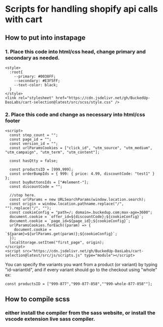 # Scripts for handling shopify api calls with cart

## How to put into instapage

### 1. Place this code into html/css head, change primary and secondary as needed.

```
<style>
  :root{
    --primary: #0038FF;
    --secondary: #E3F5FF;
    --text-color: black;
  }
</style>
<link rel="stylesheet" href="https://cdn.jsdelivr.net/gh/BuckedUp-DasLabs/cart-selection@latest/src/scss/style.css" />
```

### 2. Place this code and change as necessary into html/css footer

```
<script>
  const step_count = "";
  const page_id = "";
  const version_id = "";
  const urlParamsCookies = ["click_id", "utm_source", "utm_medium", "utm_campaign", "utm_term", "utm_content"];

  const hasQtty = false;

  const productsID = [999,999];
  const orderBumpIds = { 999: { price: 4.99, discountCode: "test1" } };
  const buyButtonsIds = ["#element-"];
  const discountCode = "";

  //stop here.
  const urlParams = new URLSearchParams(window.location.search);
  const origin = window.location.pathname.replace("/", "").replace("/", "");
  const cookieConfig = "path=/; domain=.buckedup.com;max-age=3600";
  document.cookie = `offer_id=${discountCode};${cookieConfig}`;
  document.cookie = `page_id=${page_id};${cookieConfig}`;
  urlParamsCookies.forEach((param) => {
    document.cookie = `${param}=${urlParams.get(param)};${cookieConfig}`;
  });
  localStorage.setItem("first_page", origin);
</script>
<script src="https://cdn.jsdelivr.net/gh/BuckedUp-DasLabs/cart-selection@latest/src/js/scripts.js" type="module"></script>
```

You can specify the variants you want from a product (or variant) by typing "id-variantId", and if every variant should go to the checkout using "whole"
ex:
```
const productsID = ["999-877","999-877-858",""999-whole-877-858""];
```

## How to compile scss

### either install the compiler from the sass website, or install the vscode extension live sass compiler.
